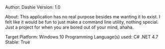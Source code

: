Author: Dashie
Version: 1.0

About:  This application has no real purpose besides me wanting it to exist. I felt like it would
  be fun to just make a command line utility, nothing special.  Just a project for when you are
  bored out of your mind, ahaha.

Target Platform: Windows 10
Programming Language(s) used: C# .NET 4.7
Stable: True
